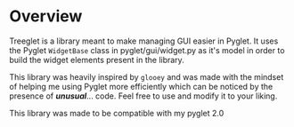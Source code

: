 # Overview
Treeglet is a library meant to make managing GUI easier in Pyglet. It uses the Pyglet `WidgetBase` class in pyglet/gui/widget.py as it's model in order to build the widget elements present in the library.

This library was heavily inspired by `glooey` and was made with the mindset of helping me using Pyglet more efficiently which can be noticed by the presence of **_unusual_**... code. Feel free to use and modify it to your liking.

This library was made to be compatible with my pyglet 2.0
